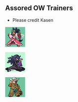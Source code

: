 ## Assored OW Trainers
- Please credit Kasen

![bw2_iris.png](bw2_iris.png)

![hexmaniac_frontpic.png](hexmaniac_frontpic.png)

![leader_clay.png](leader_clay.png)